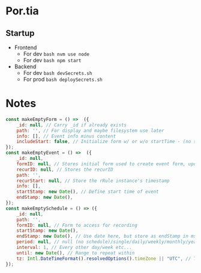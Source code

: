 # Por.tia

## Startup
- Frontend
  - For dev ```bash nvm use node```
  - For dev ```bash npm start```
- Backend
  - For dev ```bash devSecrets.sh```
  - For prod ```bash deploySecrets.sh```

# Notes
```js
const makeEmptyForm = () =>  ({
	_id: null, // Carry _id if already exists
	path: '', // For display and maybe filesystem use later
	info: [], // Event info minus content
	includeStart: false, // Initialize form w/ or w/o startTime - (no startTime just sets to endTime)
});
const makeEmptyEvent = () =>  ({
	_id: null,
	formID: null, // Stores initial form used to create event form, updates based on new state of form
	recurID: null, // Stores the recurID
	path: '',
	recurStart: null, // Store the rRule instance's timestamp
	info: [],
	startStamp: new Date(), // Define start time of event
	endStamp: new Date(),
});
const makeEmptySchedule = () => ({
	_id: null,
	path: '',
	formID: null, // Form to access for recording
	startStamp: new Date(),
	endStamp: new Date(), // Use date here, but store as endStamp in ms
	period: null, // null (no schedule)/single/daily/weekly/monthly/yearly
	interval: 1, // Every other day/week etc...
	until: new Date(), // Range to repeat within
	tz: Intl.DateTimeFormat().resolvedOptions().timeZone || "UTC", // Timezone to base recurrence on
});
```
